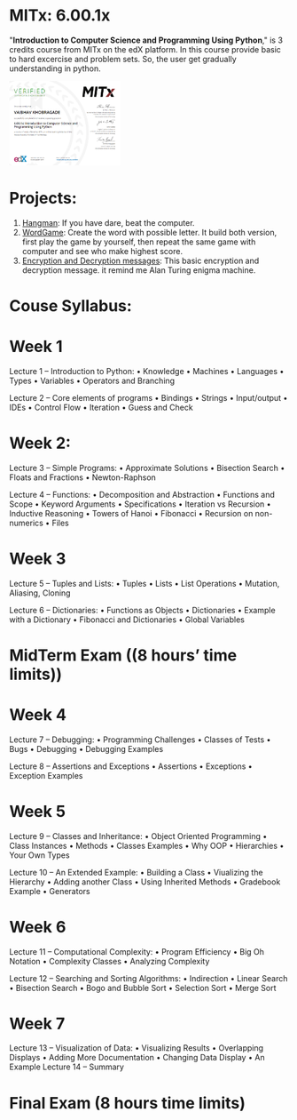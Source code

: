 # MITx: 6.00.1x
"**Introduction to Computer Science and Programming Using Python**," is 3 credits course from MITx on the edX platform. In this course provide basic to hard excercise and problem sets. So, the user get gradually understanding in python. 

<img src="MIT_python.PNG" width = 200>

# Projects:
1. [Hangman](https://repl.it/@codenigma1/UltimateDescriptiveFlashdrive-1): If you have dare, beat the computer.
2. [WordGame](https://repl.it/@codenigma1/OnerlookedDifferentVariable): Create the word with possible letter. It build both version, first play the game by yourself, then repeat the same game with computer and see who make highest score.
3. [Encryption and Decryption messages](https://repl.it/@codenigma1/CheapAdventurousLogic): This basic encryption and decryption message. it remind me Alan Turing enigma machine. 

# Couse Syllabus:
# Week 1
Lecture 1 – Introduction to Python:
•	Knowledge
•	Machines
•	Languages
•	Types
•	Variables
•	Operators and Branching

Lecture 2 – Core elements of programs
•	Bindings
•	Strings
•	Input/output
•	IDEs
•	Control Flow
•	Iteration
•	Guess and Check

# Week 2: 
Lecture 3 – Simple Programs:
•	Approximate Solutions
•	Bisection Search
•	Floats and Fractions
•	Newton-Raphson

Lecture 4 – Functions:
•	Decomposition and Abstraction
•	Functions and Scope
•	Keyword Arguments
•	Specifications
•	Iteration vs Recursion
•	Inductive Reasoning
•	Towers of Hanoi
•	Fibonacci
•	Recursion on non-numerics
•	Files

# Week 3
Lecture 5 – Tuples and Lists:
•	Tuples
•	Lists
•	List Operations
•	Mutation, Aliasing, Cloning

Lecture 6 – Dictionaries:
•	Functions as Objects
•	Dictionaries
•	Example with a Dictionary
•	Fibonacci and Dictionaries
•	Global Variables

# MidTerm Exam ((8 hours’ time limits))

# Week 4
Lecture 7 – Debugging:
•	Programming Challenges
•	Classes of Tests
•	Bugs
•	Debugging
•	Debugging Examples

Lecture 8 – Assertions and Exceptions
•	Assertions
•	Exceptions
•	Exception Examples

# Week 5
Lecture 9 – Classes and Inheritance:
•	Object Oriented Programming
•	Class Instances
•	Methods
•	Classes Examples
•	Why OOP
•	Hierarchies
•	Your Own Types

Lecture 10 – An Extended Example:
•	Building a Class
•	Viualizing the Hierarchy
•	Adding another Class
•	Using Inherited Methods
•	Gradebook Example
•	Generators

# Week 6
Lecture 11 – Computational Complexity:
•	Program Efficiency
•	Big Oh Notation
•	Complexity Classes
•	Analyzing Complexity

Lecture 12 – Searching and Sorting Algorithms:
•	Indirection
•	Linear Search
•	Bisection Search
•	Bogo and Bubble Sort
•	Selection Sort
•	Merge Sort

# Week 7
Lecture 13 – Visualization of Data:
•	Visualizing Results
•	Overlapping Displays
•	Adding More Documentation
•	Changing Data Display
•	An Example
Lecture 14 – Summary


# Final Exam (8 hours time limits)
